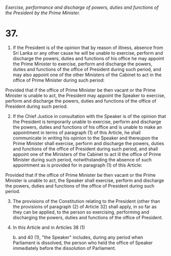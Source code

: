 *Exercise, performance and discharge of powers, duties and functions of the President by the Prime Minister.*

# 37.

1. If the President is of the opinion that by reason of illness, absence from Sri Lanka or any other cause he will be unable to exercise, perform and discharge the powers, duties and functions of his office he may appoint the Prime Minister to exercise, perform and discharge the powers, duties and functions of the office of President during such period, and may also appoint one of the other Ministers of the Cabinet to act in the office of Prime Minister during such period:

Provided that if the office of Prime Minister be then vacant or the Prime Minister is unable to act, the President may appoint the Speaker to exercise, perform and discharge the powers, duties and functions of the office of President during such period.

2. If the Chief Justice in consultation with the Speaker is of the opinion that the President is temporarily unable to exercise, perform and discharge the powers, duties and functions of his office and is unable to make an appointment in terms of paragraph (1) of this Article, he shall communicate in writing his opinion to the Speaker and thereupon the Prime Minister shall exercise, perform and discharge the powers, duties and functions of the office of President during such period, and shall appoint one of the Ministers of the Cabinet to act ill the office of Prime Minister during such period, notwithstanding the absence of such appointment as is provided for in paragraph (1) of this Article:

Provided that if the office of Prime Minister be then vacant or the Prime Minister is unable to act, the Speaker shall exercise, perform and discharge the powers, duties and functions of the office of President during such period.

3. The provisions of the Constitution relating to the President (other than the provisions of paragraph (2) of Article 32) shall apply, in so far as they can be applied, to the person so exercising, performing and discharging the powers, duties and functions of the office of President.

4. In this Article and in Articles 38 (1)

    b. and 40 (1), "the Speaker" includes, during any period when Parliament is dissolved, the person who held the office of Speaker immediately before the dissolution of Parliament.